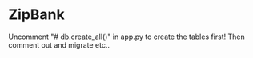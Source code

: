 # ZipBank
Uncomment "# db.create_all()" in app.py to create the tables first! Then comment out and migrate etc..